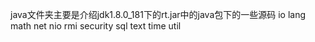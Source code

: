 java文件夹主要是介绍jdk1.8.0_181下的rt.jar中的java包下的一些源码
	io
	lang
	math
	net
	nio
	rmi
	security
	sql
	text
	time
	util